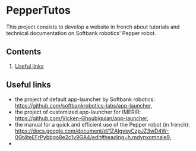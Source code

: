 # PepperTutos
This project consists to develop a website in french about tutorials and technical documentation on Softbank robotics' Pepper robot.

## Contents

1. [Useful links](#useful_links)

<a name="useful_links"></a>
## Useful links

* the project of default app-launcher by Softbank robotics: https://github.com/softbankrobotics-labs/app-launcher,
* the project of customized app-launcher for IMERIR: https://github.com/Vicken-Ghoubiguian/app-launcher,
* the manual for a quick and efficient use of the Pepper robot (in french): https://docs.google.com/document/d/1ZAIgvsyCzpJZ3wD4W-0Gt4teEFrPybbgo8e2c1v9GA4/edit#heading=h.mdynxomnaje9,
* 
